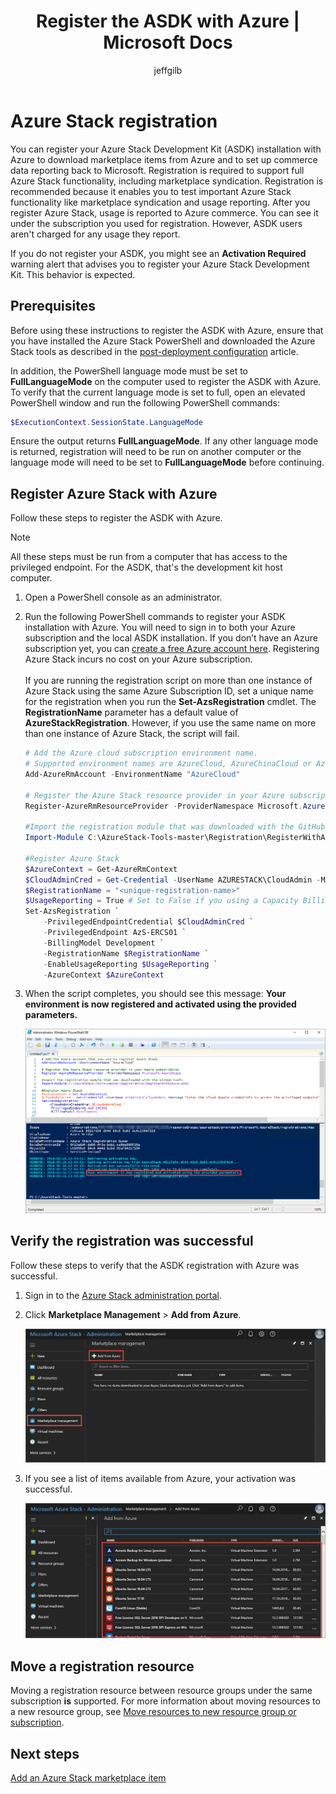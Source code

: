 ﻿---
title: Register the ASDK with Azure | Microsoft Docs
description: Describes how to register Azure Stack with Azure to enable marketplace syndication and usage reporting.
services: azure-stack
documentationcenter: ''
author: jeffgilb
manager: femila

ms.assetid:
ms.service: azure-stack
ms.workload: na
pms.tgt_pltfrm: na
ms.devlang: na
ms.topic: article
ms.date: 09/20/2018
ms.author: jeffgilb
ms.reviewer: misainat
---

# Azure Stack registration
You can register your Azure Stack Development Kit (ASDK) installation with Azure to download marketplace items from Azure and to set up commerce data reporting back to Microsoft. Registration is required to support full Azure Stack functionality, including marketplace syndication. Registration is recommended because it enables you to test important Azure Stack functionality like marketplace syndication and usage reporting. After you register Azure Stack, usage is reported to Azure commerce. You can see it under the subscription you used for registration. However, ASDK users aren't charged for any usage they report.

If you do not register your ASDK, you might see an **Activation Required** warning alert that advises you to register your Azure Stack Development Kit. This behavior is expected.

## Prerequisites
Before using these instructions to register the ASDK with Azure, ensure that you have installed the Azure Stack PowerShell and downloaded the Azure Stack tools as described in the [post-deployment configuration](asdk-post-deploy.md) article.

In addition, the PowerShell language mode must be set to **FullLanguageMode** on the computer used to register the ASDK with Azure. To verify that the current language mode is set to full, open an elevated PowerShell window and run the following PowerShell commands:

```PowerShell  
$ExecutionContext.SessionState.LanguageMode
```

Ensure the output returns **FullLanguageMode**. If any other language mode is returned, registration will need to be run on another computer or the language mode will need to be set to **FullLanguageMode** before continuing.

## Register Azure Stack with Azure
Follow these steps to register the ASDK with Azure.

> [!NOTE]
> All these steps must be run from a computer that has access to the privileged endpoint. For the ASDK, that's the development kit host computer.

1. Open a PowerShell console as an administrator.  

2. Run the following PowerShell commands to register your ASDK installation with Azure. You will need to sign in to both your Azure subscription and the local ASDK installation. If you don’t have an Azure subscription yet, you can [create a free Azure account here](https://azure.microsoft.com/free/?b=17.06). Registering Azure Stack incurs no cost on your Azure subscription.<br><br>If you are running the registration script on more than one instance of Azure Stack using the same Azure Subscription ID, set a unique name for the registration when you run the **Set-AzsRegistration** cmdlet. The **RegistrationName** parameter has a default value of **AzureStackRegistration**. However, if you use the same name on more than one instance of Azure Stack, the script will fail.

    ```PowerShell  
    # Add the Azure cloud subscription environment name. 
    # Supported environment names are AzureCloud, AzureChinaCloud or AzureUSGovernment depending which Azure subscription you are using.
    Add-AzureRmAccount -EnvironmentName "AzureCloud"

    # Register the Azure Stack resource provider in your Azure subscription
    Register-AzureRmResourceProvider -ProviderNamespace Microsoft.AzureStack

    #Import the registration module that was downloaded with the GitHub tools
    Import-Module C:\AzureStack-Tools-master\Registration\RegisterWithAzure.psm1

    #Register Azure Stack
    $AzureContext = Get-AzureRmContext
    $CloudAdminCred = Get-Credential -UserName AZURESTACK\CloudAdmin -Message "Enter the credentials to access the privileged endpoint."
    $RegistrationName = "<unique-registration-name>"
    $UsageReporting = True # Set to False if you using a Capacity Billing Model
    Set-AzsRegistration `
        -PrivilegedEndpointCredential $CloudAdminCred `
        -PrivilegedEndpoint AzS-ERCS01 `
        -BillingModel Development `
        -RegistrationName $RegistrationName `
        -EnableUsageReporting $UsageReporting `
        -AzureContext $AzureContext
    ```
3. When the script completes, you should see this message: **Your environment is now registered and activated using the provided parameters.**

    ![Your environment is now registered](media/asdk-register/1.PNG)

## Verify the registration was successful
Follow these steps to verify that the ASDK registration with Azure was successful.

1. Sign in to the [Azure Stack administration portal](https://adminportal.local.azurestack.external).

2. Click **Marketplace Management** > **Add from Azure**.

    ![](media/asdk-register/2.PNG)

3. If you see a list of items available from Azure, your activation was successful.

    ![](media/asdk-register/3.PNG)

## Move a registration resource
Moving a registration resource between resource groups under the same subscription **is** supported. For more information about moving resources to a new resource group, see [Move resources to new resource group or subscription](https://docs.microsoft.com/azure/azure-resource-manager/resource-group-move-resources).


## Next steps
[Add an Azure Stack marketplace item](.\.\azure-stack-marketplace.md)
